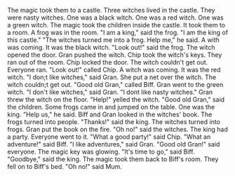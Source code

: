 The magic took them to a castle.
Three witches lived in the castle.
They were nasty witches.
One was a black witch.
One was a red witch.
One was a green witch.
The magic took the children inside the castle.
It took them to a room.
A frog was in the room.
"I am a king," said the frog.
"I am the king of this castle."
"The witches turned me into a frog. Help me," he said.
A with was coming.
It was the black witch.
"Look out!" said the frog.
The witch opened the door.
Gran pushed the witch.
Chip took the witch's keys.
They ran out of the room.
Chip locked the door.
The witch couldn't get out.
Everyone ran.
"Look out!" called Chip.
A witch was coming.
It was the red witch.
"I don;t like witches," said Gran.
She put a net over the witch.
The witch couldn;t get out.
"Good old Gran," called Biff.
Gran went to the green witch.
"I don't like witches," said Gran.
"I dont like nasty witches."
Gran threw the witch on the floor.
"Help!" yelled the witch.
"Good old Gran," said the children.
Some frogs came in and jumped on the table.
One was the king.
"Help us," he said.
Biff and Gran looked in the witches' book.
The frogs turned into people.
"Thanks!" said the king.
The witches turned into frogs.
Gran put the book on the fire.
"Oh no!" said the witches.
The king had a party.
Everyone went to it.
"What a good party!" said Chip.
"What an adventure!" said Biff.
"I like adventures," said Gran.
"Good old Gran!" said everyone.
The magic key was glowing.
"It's time to go," said Biff.
"Goodbye," said the king.
The magic took them back to Biff's room.
They fell on to Biff's bed.
"Oh no!" said Mum.
